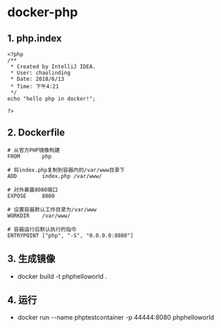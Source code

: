 # docker-php

## 1. php.index
```
<?php
/**
 * Created by IntelliJ IDEA.
 * User: chaolinding
 * Date: 2018/6/13
 * Time: 下午4:21
 */
echo "hello php in docker!";

?>
```

## 2. Dockerfile
```
# 从官方PHP镜像构建
FROM       php

# 将index.php复制到容器内的/var/www目录下
ADD        index.php /var/www/

# 对外暴露8080端口
EXPOSE     8080

# 设置容器默认工作目录为/var/www
WORKDIR    /var/www/

# 容器运行后默认执行的指令
ENTRYPOINT ["php", "-S", "0.0.0.0:8080"]
```

## 3. 生成镜像
- docker build -t phphelloworld .

## 4. 运行
-  docker run --name phptestcontainer -p 44444:8080 phphelloworld